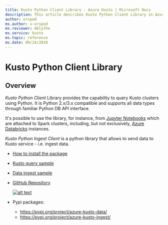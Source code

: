 ```yaml
---
title: Kusto Python Client Library - Azure Kusto | Microsoft Docs
description: This article describes Kusto Python Client Library in Azure Kusto.
author: orspod
ms.author: v-orspod
ms.reviewer: mblythe
ms.service: kusto
ms.topic: reference
ms.date: 09/24/2018
---
```

# Kusto Python Client Library

## Overview

*Kusto Python Client* Library provides the capability to query Kusto clusters using Python. It is Python 2.x/3.x compatible and supports
all data types through familiar Python DB API interface.

It's possible to use the library, for instance, from [Jupyter Notebooks](https://jupyter.org/) which are attached to Spark clusters,
including, but not exclusively, [Azure Databricks](https://azure.microsoft.com/en-us/services/databricks/) instances.

*Kusto Python Ingest Client* is a python library that allows to send data to Kusto service - i.e. ingest data. 

* [How to install the package](https://github.com/Azure/azure-kusto-python#install)

* [Kusto query sample](https://github.com/Azure/azure-kusto-python/blob/master/azure-kusto-data/tests/sample.py)

* [Data ingest sample](https://github.com/Azure/azure-kusto-python/blob/master/azure-kusto-ingest/tests/sample.py)

* [GitHub Repository](https://github.com/Azure/azure-kusto-python)

    [![alt text](https://travis-ci.org/Azure/azure-kusto-python.svg?branch=master "azure-kusto-python")](https://travis-ci.org/Azure/azure-kusto-python)

* Pypi packages:

    * https://pypi.org/project/azure-kusto-data/
    * https://pypi.org/project/azure-kusto-ingest/